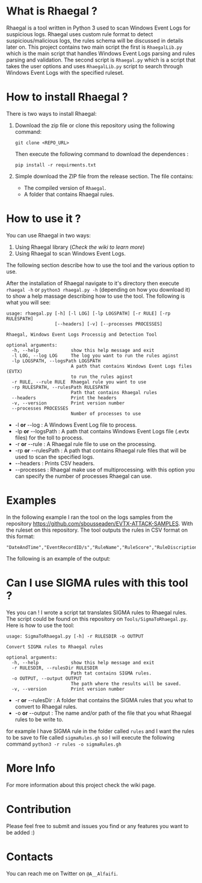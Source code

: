 # What is Rhaegal ?

Rhaegal is a tool written in Python 3  used to scan Windows Event Logs for suspicious logs. Rhaegal uses custom rule format to detect suspicious/malicious logs, the rules schema will be discussed in details later on. This project contains two main script the first is `RhaegalLib.py` which is the main script that handles Windows Event Logs parsing and rules parsing and validation. The second script is `Rhaegal.py` which is a script that takes the user options and uses `RhaegalLib.py` script to search through Windows Event Logs with the specified ruleset.

# How to install Rhaegal ?

 There is two ways to install Rhaegal:

1. Download the zip file or clone this repository using the following command:

   `git clone <REPO_URL>`

   Then execute the following command to download the dependences :

   `pip install -r requirments.txt`

2. Simple download the ZIP file from the release section. The file contains:
   * The compiled version of `Rhaegal`.
   * A folder that contains Rhaegal rules.

# How to use it ?

You can use Rhaegal in two ways:

1. Using Rhaegal library (*Check the wiki to learn more*)
2. Using Rhaegal to scan Windows Event Logs.

The following section describe how to use the tool and the various option to use.

After the installation of Rhaegal navigate to it's directory then execute `rhaegal -h` or `python3 rhaegal.py -h` (depending on how you download it) to show a help massage describing how to use the tool. The following is what you will see:

```
usage: rhaegal.py [-h] [-l LOG] [-lp LOGSPATH] [-r RULE] [-rp RULESPATH]
                  [--headers] [-v] [--processes PROCESSES]

Rhaegal, Windows Event Logs Processig and Detection Tool

optional arguments:
  -h, --help            show this help message and exit
  -l LOG, --log LOG     The log you want to run the rules aginst
  -lp LOGSPATH, --logsPath LOGSPATH
                        A path that contains Windows Event Logs files (EVTX)
                        to run the rules aginst
  -r RULE, --rule RULE  Rhaegal rule you want to use
  -rp RULESPATH, --rulesPath RULESPATH
                        Path that contains Rhaegal rules
  --headers             Print the headers
  -v, --version         Print version number
  --processes PROCESSES
                        Number of processes to use
```

* -l <LOG> **or** --log <LOG> : A Windows Event Log file to process.
* -lp <LOGSPATH> **or** --logsPath <LOGSPATH> : A path that contains Windows Event Logs file (.evtx files) for the toll to process.
* -r **or** --rule : A Rhaegal rule file to use on the processing.
* -rp **or** --rulesPath :  A path that contains Rhaegal rule files that will be used to scan the specified logs.
* --headers : Prints CSV headers.
* --processes : Rhaegal make use of multiprocessing. with this option you can specify the number of processes Rhaegal can use.

# Examples

In the following example I ran the tool on the logs samples from the repository https://github.com/sbousseaden/EVTX-ATTACK-SAMPLES. With the ruleset on this repository. The tool outputs the rules in CSV format on this format:

```
"DateAndTime","EventRecordID/s","RuleName","RuleScore","RuleDiscription","RuleRefrence","MatchedStr","EventRawData"
```

 The following is an example of the output:



# Can I use SIGMA rules with this tool ?

Yes you can ! I wrote  a script tat translates SIGMA rules to Rhaegal rules. The script could be found on this repository on `Tools/SigmaToRhaegal.py`. Here is how to use the tool:

```
usage: SigmaToRhaegal.py [-h] -r RULESDIR -o OUTPUT

Convert SIGMA rules to Rhaegal rules

optional arguments:
  -h, --help            show this help message and exit
  -r RULESDIR, --rulesDir RULESDIR
                        Path tat contains SIGMA rules.
  -o OUTPUT, --output OUTPUT
                        The path where the results will be saved.
  -v, --version         Print version number
```

* -r **or** --rulesDir : A folder that contains the SIGMA rules that you what to convert to Rhaegal rules.
* -o **or** --output : The name and/or path of the file that you what Rhaegal rules to be write to.

for example I have SIGMA rule in the folder called `rules` and I want the rules to be save to file called `sigmaRules.gh` so I will execute the following command `python3 -r rules -o sigmaRules.gh `

# More Info

For more information about this project check the wiki page.

# Contribution

Please feel free to submit and issues you find or any features you want to be added :)

# Contacts

You can reach me on Twitter on `@A__Alfaifi`.

